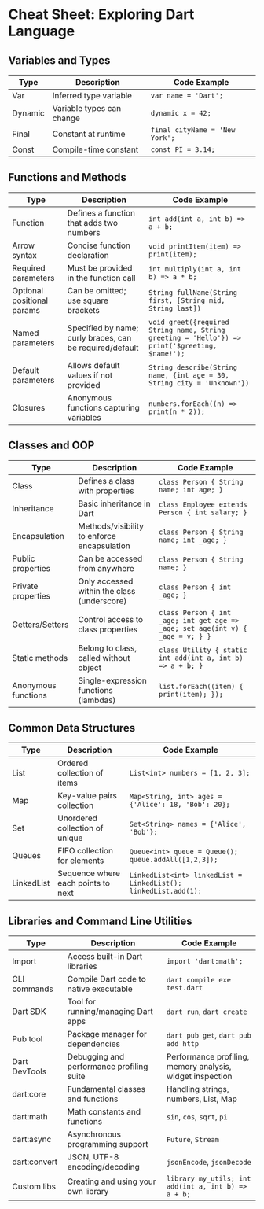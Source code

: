 
# Cheat Sheet: Exploring Dart Language

## Variables and Types
| Type    | Description                    | Code Example                       |
|---------|--------------------------------|------------------------------------|
| Var     | Inferred type variable         | `var name = 'Dart';`               |
| Dynamic | Variable types can change      | `dynamic x = 42;`                  |
| Final   | Constant at runtime            | `final cityName = 'New York';`     |
| Const   | Compile-time constant          | `const PI = 3.14;`                 |

## Functions and Methods
| Type                        | Description                                              | Code Example                                                      |
|-----------------------------|----------------------------------------------------------|-------------------------------------------------------------------|
| Function                    | Defines a function that adds two numbers                 | `int add(int a, int b) => a + b;`                                |
| Arrow syntax                | Concise function declaration                             | `void printItem(item) => print(item);`                           |
| Required parameters         | Must be provided in the function call                    | `int multiply(int a, int b) => a * b;`                           |
| Optional positional params  | Can be omitted; use square brackets                      | `String fullName(String first, [String mid, String last])`        |
| Named parameters            | Specified by name; curly braces, can be required/default | `void greet({required String name, String greeting = 'Hello'}) => print('$greeting, $name!');` |
| Default parameters          | Allows default values if not provided                    | `String describe(String name, {int age = 30, String city = 'Unknown'})` |
| Closures                    | Anonymous functions capturing variables                  | `numbers.forEach((n) => print(n * 2));`                          |

## Classes and OOP
| Type              | Description                                   | Code Example                                  |
|-------------------|-----------------------------------------------|-----------------------------------------------|
| Class             | Defines a class with properties               | `class Person { String name; int age; }`      |
| Inheritance       | Basic inheritance in Dart                     | `class Employee extends Person { int salary; }`|
| Encapsulation     | Methods/visibility to enforce encapsulation   | `class Person { String name; int _age; }`     |
| Public properties | Can be accessed from anywhere                 | `class Person { String name; }`               |
| Private properties| Only accessed within the class (underscore)   | `class Person { int _age; }`                  |
| Getters/Setters   | Control access to class properties            | `class Person { int _age; int get age => _age; set age(int v) { _age = v; } }` |
| Static methods    | Belong to class, called without object        | `class Utility { static int add(int a, int b) => a + b; }` |
| Anonymous functions| Single-expression functions (lambdas)        | `list.forEach((item) { print(item); });`      |

## Common Data Structures
| Type      | Description                        | Code Example                                 |
|-----------|------------------------------------|----------------------------------------------|
| List      | Ordered collection of items        | `List<int> numbers = [1, 2, 3];`             |
| Map       | Key-value pairs collection         | `Map<String, int> ages = {'Alice': 18, 'Bob': 20};` |
| Set       | Unordered collection of unique     | `Set<String> names = {'Alice', 'Bob'};`      |
| Queues    | FIFO collection for elements       | `Queue<int> queue = Queue(); queue.addAll([1,2,3]);` |
| LinkedList| Sequence where each points to next | `LinkedList<int> linkedList = LinkedList(); linkedList.add(1);` |

## Libraries and Command Line Utilities
| Type         | Description                                 | Code Example                                 |
|--------------|---------------------------------------------|----------------------------------------------|
| Import       | Access built-in Dart libraries               | `import 'dart:math';`                        |
| CLI commands | Compile Dart code to native executable       | `dart compile exe test.dart`                 |
| Dart SDK     | Tool for running/managing Dart apps          | `dart run`, `dart create`                    |
| Pub tool     | Package manager for dependencies             | `dart pub get`, `dart pub add http`          |
| Dart DevTools| Debugging and performance profiling suite     | Performance profiling, memory analysis, widget inspection |
| dart:core    | Fundamental classes and functions            | Handling strings, numbers, List, Map         |
| dart:math    | Math constants and functions                 | `sin`, `cos`, `sqrt`, `pi`                   |
| dart:async   | Asynchronous programming support             | `Future`, `Stream`                           |
| dart:convert | JSON, UTF-8 encoding/decoding                | `jsonEncode`, `jsonDecode`                   |
| Custom libs  | Creating and using your own library          | `library my_utils; int add(int a, int b) => a + b;` |